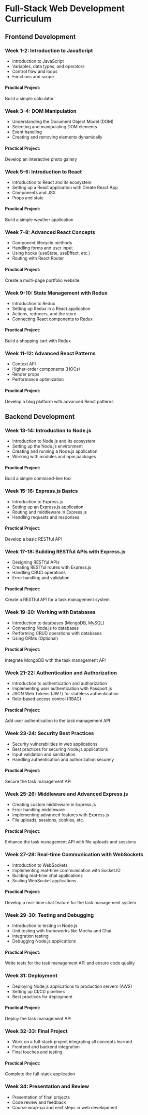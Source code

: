 # Full-Stack Web Development Curriculum

## Frontend Development

### Week 1-2: Introduction to JavaScript

- Introduction to JavaScript
- Variables, data types, and operators
- Control flow and loops
- Functions and scope

#### Practical Project:
Build a simple calculator

### Week 3-4: DOM Manipulation

- Understanding the Document Object Model (DOM)
- Selecting and manipulating DOM elements
- Event handling
- Creating and removing elements dynamically

#### Practical Project:
Develop an interactive photo gallery

### Week 5-6: Introduction to React

- Introduction to React and its ecosystem
- Setting up a React application with Create React App
- Components and JSX
- Props and state

#### Practical Project:
Build a simple weather application

### Week 7-8: Advanced React Concepts

- Component lifecycle methods
- Handling forms and user input
- Using hooks (useState, useEffect, etc.)
- Routing with React Router

#### Practical Project:
Create a multi-page portfolio website

### Week 9-10: State Management with Redux

- Introduction to Redux
- Setting up Redux in a React application
- Actions, reducers, and the store
- Connecting React components to Redux

#### Practical Project:
Build a shopping cart with Redux

### Week 11-12: Advanced React Patterns

- Context API
- Higher-order components (HOCs)
- Render props
- Performance optimization

#### Practical Project:
Develop a blog platform with advanced React patterns

## Backend Development

### Week 13-14: Introduction to Node.js

- Introduction to Node.js and its ecosystem
- Setting up the Node.js environment
- Creating and running a Node.js application
- Working with modules and npm packages

#### Practical Project:
Build a simple command-line tool

### Week 15-16: Express.js Basics

- Introduction to Express.js
- Setting up an Express.js application
- Routing and middleware in Express.js
- Handling requests and responses

#### Practical Project:
Develop a basic RESTful API

### Week 17-18: Building RESTful APIs with Express.js

- Designing RESTful APIs
- Creating RESTful routes with Express.js
- Handling CRUD operations
- Error handling and validation

#### Practical Project:
Create a RESTful API for a task management system

### Week 19-20: Working with Databases

- Introduction to databases (MongoDB, MySQL)
- Connecting Node.js to databases
- Performing CRUD operations with databases
- Using ORMs (Optional)

#### Practical Project:
Integrate MongoDB with the task management API

### Week 21-22: Authentication and Authorization

- Introduction to authentication and authorization
- Implementing user authentication with Passport.js
- JSON Web Tokens (JWT) for stateless authentication
- Role-based access control (RBAC)

#### Practical Project:
Add user authentication to the task management API

### Week 23-24: Security Best Practices

- Security vulnerabilities in web applications
- Best practices for securing Node.js applications
- Input validation and sanitization
- Handling authentication and authorization securely

#### Practical Project:
Secure the task management API

### Week 25-26: Middleware and Advanced Express.js

- Creating custom middleware in Express.js
- Error handling middleware
- Implementing advanced features with Express.js
- File uploads, sessions, cookies, etc.

#### Practical Project:
Enhance the task management API with file uploads and sessions

### Week 27-28: Real-time Communication with WebSockets

- Introduction to WebSockets
- Implementing real-time communication with Socket.IO
- Building real-time chat applications
- Scaling WebSocket applications

#### Practical Project:
Develop a real-time chat feature for the task management system

### Week 29-30: Testing and Debugging

- Introduction to testing in Node.js
- Unit testing with frameworks like Mocha and Chai
- Integration testing
- Debugging Node.js applications

#### Practical Project:
Write tests for the task management API and ensure code quality

### Week 31: Deployment

- Deploying Node.js applications to production servers (AWS)
- Setting up CI/CD pipelines
- Best practices for deployment

#### Practical Project:
Deploy the task management API

### Week 32-33: Final Project

- Work on a full-stack project integrating all concepts learned
- Frontend and backend integration
- Final touches and testing


#### Practical Project:
Complete the full-stack application

### Week 34: Presentation and Review

- Presentation of final projects
- Code review and feedback
- Course wrap-up and next steps in web development
